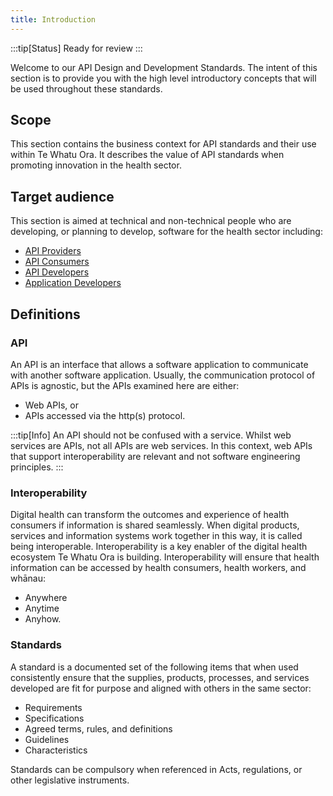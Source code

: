 ```yaml
---
title: Introduction
---
```


:::tip[Status]
Ready for review
:::

Welcome to our API Design and Development Standards. The intent of this section is to provide you with the high level introductory concepts that will be used throughout these standards.

## Scope

This section contains the business context for API standards and their use within Te Whatu Ora. It describes the value of API standards when promoting innovation in the health sector.

## Target audience

This section is aimed at technical and non-technical people who are developing, or planning to develop, software for the health sector including:

- [API Providers](/api-concepts/ComponentDefinitions#api-producer)
- [API Consumers](/api-concepts/ComponentDefinitions#api-consumer)
- [API Developers](/api-concepts/ComponentDefinitions#api-developers)
- [Application Developers](/api-concepts/ComponentDefinitions#application-developers)

## Definitions

### API

An API is an interface that allows a software application to communicate with another software application. Usually, the communication protocol of APIs is agnostic, but the APIs examined here are either:

- Web APIs, or
- APIs accessed via the http(s) protocol.

:::tip[Info]
An API should not be confused with a service. Whilst web services are APIs, not all APIs are web services. In this context, web APIs that support interoperability are relevant and not software engineering principles.
:::

### Interoperability

Digital health can transform the outcomes and experience of health consumers if information is shared seamlessly. When digital products, services and information systems work together in this way, it is called being interoperable.
Interoperability is a key enabler of the digital health ecosystem Te Whatu Ora is building. Interoperability will ensure that health information can be accessed by health consumers, health workers, and whānau:

- Anywhere
- Anytime
- Anyhow.

### Standards

A standard is a documented set of the following items that when used consistently ensure that the supplies, products, processes, and services developed are fit for purpose and aligned with others in the same sector:

- Requirements
- Specifications
- Agreed terms, rules, and definitions
- Guidelines
- Characteristics

Standards can be compulsory when referenced in Acts, regulations, or other legislative instruments.
